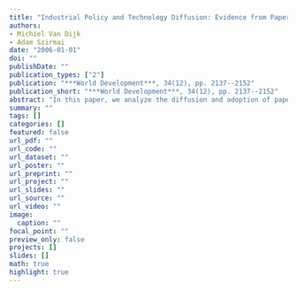```yaml
---
title: "Industrial Policy and Technology Diffusion: Evidence from Paper Making Machinery in Indonesia"
authors: 
- Michiel Van Dijk
- Adam Szirmai
date: "2006-01-01"
doi: ""
publishDate: ""
publication_types: ["2"]
publication: "***World Development***, 34(12), pp. 2137--2152"
publication_short: "***World Development***, 34(12), pp. 2137--2152"
abstract: "In this paper, we analyze the diffusion and adoption of paper making machinery in the Indonesian pulp and paper industry, from 1923 till 2000. We develop a machine level index of technological sophistication (mach), which measures the technological distance of each paper machine to the world technological frontier. The data reveal a pattern of rapid technological catch up. But catch up was not an industrywide phenomenon. Some modern firms installed state-of-the-art machinery, while others installed older vintages. The paper argues that industrial policy has played an important role in the speed and nature of diffusion of paper making machinery. ?? 2006 Elsevier Ltd. All rights reserved."
summary: ""
tags: []
categories: []
featured: false
url_pdf: ""
url_code: ""
url_dataset: ""
url_poster: ""
url_preprint: ""
url_project: ""
url_slides: ""
url_source: ""
url_video: ""
image: 
  caption: ""
focal_point: ""
preview_only: false
projects: []
slides: []
math: true
highlight: true
---
```

